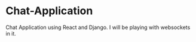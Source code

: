# Chat-Application
Chat Application using React and Django. I will be playing with websockets in it.
